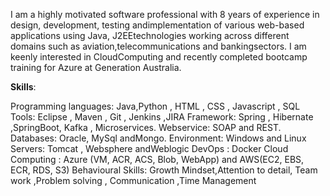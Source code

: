 I am a highly motivated software professional with 8 years of experience in design, development, testing andimplementation of various web-based applications using Java, J2EEtechnologies working across different domains such as aviation,telecommunications and bankingsectors. 
I am keenly interested in CloudComputing and recently completed bootcamp training for Azure at Generation Australia.

**Skills**:

Programming languages: Java,Python , HTML , CSS , Javascript , SQL
Tools: Eclipse , Maven , Git , Jenkins ,JIRA
Framework: Spring , Hibernate ,SpringBoot, Kafka , Microservices.
Webservice: SOAP and REST.
Databases: Oracle, MySql andMongo.
Environment: Windows and Linux
Servers: Tomcat , Websphere andWeblogic
DevOps : Docker
Cloud Computing : Azure (VM, ACR, ACS, Blob, WebApp)  and AWS(EC2, EBS, ECR, RDS, S3)
Behavioural Skills:
Growth Mindset,Attention to detail, Team work ,Problem solving , Communication ,Time Management
